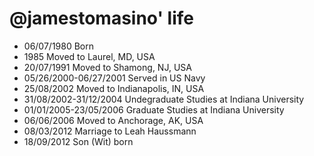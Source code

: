 @jamestomasino' life
===============
- 06/07/1980 Born
- 1985 Moved to Laurel, MD, USA
- 20/07/1991 Moved to Shamong, NJ, USA
- 05/26/2000-06/27/2001 Served in US Navy
- 25/08/2002 Moved to Indianapolis, IN, USA
- 31/08/2002-31/12/2004 Undegraduate Studies at Indiana University
- 01/01/2005-23/05/2006 Graduate Studies at Indiana University
- 06/06/2006 Moved to Anchorage, AK, USA
- 08/03/2012 Marriage to Leah Haussmann
- 18/09/2012 Son (Wit) born
